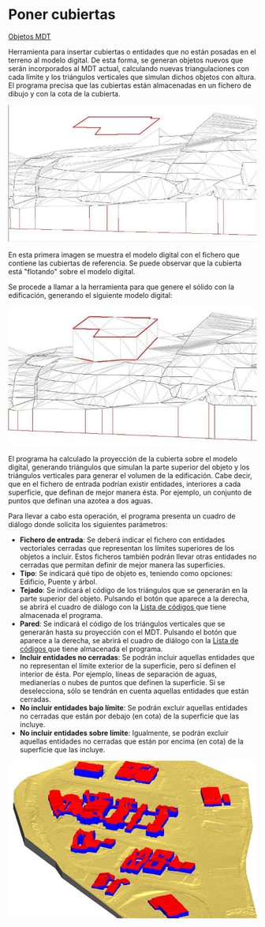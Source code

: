 # Poner cubiertas

[Objetos MDT](../fichas-de-herramientas/ficha-de-herramientas-edicion-tin/objetos-mdt.md)

Herramienta para insertar cubiertas o entidades que no están posadas en el terreno al modelo digital. De esta forma, se generan objetos nuevos que serán incorporados al MDT actual, calculando nuevas triangulaciones con cada límite y los triángulos verticales que simulan dichos objetos con altura. El programa precisa que las cubiertas están almacenadas en un fichero de dibujo y con la cota de la cubierta.

![](../../.gitbook/assets/cubiertas-1.jpg)

En esta primera imagen se muestra el modelo digital con el fichero que contiene las cubiertas de referencia. Se puede observar que la cubierta está "flotando" sobre el modelo digital.

Se procede a llamar a la herramienta para que genere el sólido con la edificación, generando el siguiente modelo digital:

![](../../.gitbook/assets/cubiertas-2.jpg)

El programa ha calculado la proyección de la cubierta sobre el modelo digital, generando triángulos que simulan la parte superior del objeto y los triángulos verticales para generar el volumen de la edificación. Cabe decir, que en el fichero de entrada podrían existir entidades, interiores a cada superficie, que definan de mejor manera ésta. Por ejemplo, un conjunto de puntos que definan una azotea a dos aguas.

Para llevar a cabo esta operación, el programa presenta un cuadro de diálogo donde solicita los siguientes parámetros:

* **Fichero de entrada**: Se deberá indicar el fichero con entidades vectoriales cerradas que representan los límites superiores de los objetos a incluir. Estos ficheros también podrán llevar otras entidades no cerradas que permitan definir de mejor manera las superficies.
* **Tipo**: Se indicará qué tipo de objeto es, teniendo como opciones: Edificio, Puente y árbol.
* **Tejado**: Se indicará el código de los triángulos que se generarán en la parte superior del objeto. Pulsando el botón que aparece a la derecha, se abrirá el cuadro de diálogo con la [Lista de códigos ](../otras-herramientas/lista-de-codigos/)que tiene almacenada el programa.
* **Pared**: Se indicará el código de los triángulos verticales que se generarán hasta su proyección con el MDT. Pulsando el botón que aparece a la derecha, se abrirá el cuadro de diálogo con la [Lista de códigos ](../otras-herramientas/lista-de-codigos/)que tiene almacenada el programa.
* **Incluir entidades no cerradas**: Se podrán incluir aquellas entidades que no representan el límite exterior de la superficie, pero sí definen el interior de ésta. Por ejemplo, líneas de separación de aguas, medianerías o nubes de puntos que definen la superficie. Si se deselecciona, sólo se tendrán en cuenta aquellas entidades que están cerradas.
* **No incluir entidades bajo límite**: Se podrán excluir aquellas entidades no cerradas que están por debajo \(en cota\) de la superficie que las incluye.
* **No incluir entidades sobre límite**: Igualmente, se podrán excluir aquellas entidades no cerradas que están por encima \(en cota\) de la superficie que las incluye.

![](../../.gitbook/assets/cubiertas-3.jpg)

